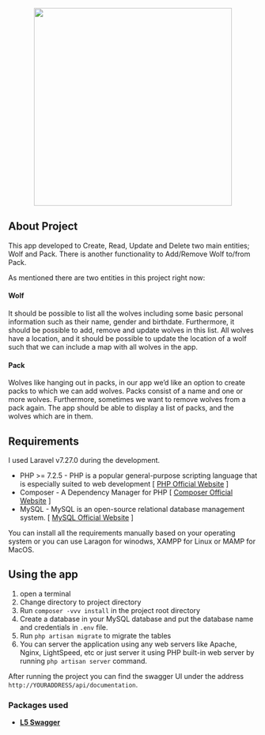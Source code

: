 <p align="center"><img src="https://wolfpackit.nl/wp-content/uploads/2018/10/Wolfpack_logo.jpg" width="400"></p>

## About Project

This app developed to Create, Read, Update and Delete two main entities; Wolf and Pack.
There is another functionality to Add/Remove Wolf to/from Pack.

As mentioned there are two entities in this project right now:

#### Wolf

It should be possible to list all the wolves including some basic personal information
such as their name, gender and birthdate. Furthermore, it should be possible to add,
remove and update wolves in this list. All wolves have a location, and it should be
possible to update the location of a wolf such that we can include a map with all wolves
in the app.


#### Pack

Wolves like hanging out in packs, in our app we’d like an option to create packs to which
we can add wolves. Packs consist of a name and one or more wolves. Furthermore,
sometimes we want to remove wolves from a pack again. The app should be able to
display a list of packs, and the wolves which are in them.

## Requirements

I used Laravel v7.27.0 during the development.

-   PHP >= 7.2.5 - PHP is a popular general-purpose scripting language that is especially suited to web development
[ [PHP Official Website](https://www.php.net/) ]
-   Composer - A Dependency Manager for PHP
[ [Composer Official Website](https://getcomposer.org/) ]
- MySQL - MySQL is an open-source relational database management system.
[ [MySQL Official Website](https://www.mysql.com/) ]

You can install all the requirements manually based on your operating system or you can use Laragon for winodws, XAMPP for Linux or MAMP for MacOS.

## Using the app
1. open a terminal
2. Change directory to project directory
3. Run ``composer -vvv install`` in the project root directory
4. Create a database in your MySQL database and put the database name and credentials in ``.env`` file.
5. Run ``php artisan migrate`` to migrate the tables
6. You can server the application using any web servers like Apache, Nginx, LightSpeed, etc or just
server it using PHP built-in web server by running ``php artisan server`` command.

After running the project you can find the swagger UI under the address ``http://YOURADDRESS/api/documentation``.


### Packages used

- **[L5 Swagger](https://github.com/DarkaOnLine/L5-Swagger)**
